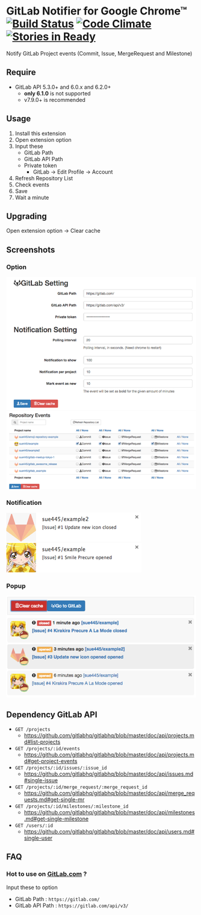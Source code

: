 # GitLab Notifier for Google Chrome™ [![Build Status](https://travis-ci.org/sue445/chrome-gitlab-notifier.png)](https://travis-ci.org/sue445/chrome-gitlab-notifier) [![Code Climate](https://codeclimate.com/github/sue445/chrome-gitlab-notifier.png)](https://codeclimate.com/github/sue445/chrome-gitlab-notifier) [![Stories in Ready](https://badge.waffle.io/sue445/chrome-gitlab-notifier.png?label=ready)](https://waffle.io/sue445/chrome-gitlab-notifier)

Notify GitLab Project events (Commit, Issue, MergeRequest and Milestone)

## Require
* GitLab API 5.3.0+ and 6.0.x and 6.2.0+
  * **only 6.1.0** is not supported
  * v7.9.0+ is recommended

## Usage
1. Install this extension
2. Open extension option
3. Input these
    * GitLab Path
    * GitLab API Path
    * Private token
        * GitLab -> Edit Profile -> Account
4. Refresh Repository List
5. Check events
6. Save
7. Wait a minute

## Upgrading
Open extension option -> Clear cache

## Screenshots
### Option
![option1](doc/option1.png)
![option2](doc/option2.png)


### Notification
![notification1](doc/notification1.png)
![notification2](doc/notification2.png)

### Popup
![popup1](doc/popup.png)

## Dependency GitLab API
* `GET /projects`
  * https://github.com/gitlabhq/gitlabhq/blob/master/doc/api/projects.md#list-projects
* `GET /projects/:id/events`
  * https://github.com/gitlabhq/gitlabhq/blob/master/doc/api/projects.md#get-project-events
* `GET /projects/:id/issues/:issue_id`
  * https://github.com/gitlabhq/gitlabhq/blob/master/doc/api/issues.md#single-issue
* `GET /projects/:id/merge_request/:merge_request_id`
  * https://github.com/gitlabhq/gitlabhq/blob/master/doc/api/merge_requests.md#get-single-mr
* `GET /projects/:id/milestones/:milestone_id`
  * https://github.com/gitlabhq/gitlabhq/blob/master/doc/api/milestones.md#get-single-milestone
* `GET /users/:id`
  * https://github.com/gitlabhq/gitlabhq/blob/master/doc/api/users.md#single-user

## FAQ
### Hot to use on [GitLab.com](https://gitlab.com/) ?
Input these to option

* GitLab Path : `https://gitlab.com/`
* GitLab API Path : `https://gitlab.com/api/v3/`
